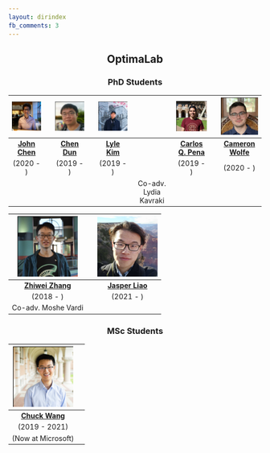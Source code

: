 ```yaml
---
layout: dirindex
fb_comments: 3
---
```


<center> <h2>OptimaLab</h2> </center>

<center> <h3>PhD Students</h3> </center>


![John Chen](/group/john_chen.png)  |  |  ![Chen Dun](/group/chen_dun.png)  |  | ![Lyle Kim](/group/lyle_kim.png)  | |  ![Carlos Quintero Pena](/group/carlos_quintero.png) | |   ![Cameron Wolfe](/group/cameron_wolfe.png)
:-------------------------:|:----:|:-------------------------:|:----:|:-------------------------:|:----:|:-------------------------:|:----:|:-------------------------:
[**John Chen**](https://johnchenresearch.github.io/)  | | [**Chen Dun**]()   | | [**Lyle Kim**](https://jlylekim.github.io/) | | [**Carlos Q. Pena**](https://carlosquinterop.github.io/)  | | [**Cameron Wolfe**](https://wolfecameron.github.io/)   
(2020 - )   |  |    (2019 - )  |  | (2019 - ) | | (2019 - )   |  |    (2020 - ) 
 | | | | | | Co-adv. Lydia Kavraki | |


![Zhiwei Zhang](/group/zhiwei_zhang.png) |  | ![Jasper Liao](/group/jasper_liao.png)  |
:-------------------------:|:----:|:-------------------------:
[**Zhiwei Zhang**](https://www.cs.rice.edu/~zz59/) |  |  [**Jasper Liao**]() 
(2018 - )  | |  (2021 - ) 
Co-adv. Moshe Vardi | | 

<center> <h3>MSc Students</h3> </center>

![Chuck Wang](/group/chuck_wang.png) | |
:-------------------------:|:-------------------------:
[**Chuck Wang**](http://wangqihan.com/) | |
(2019 - 2021) | |
(Now at Microsoft) | |




